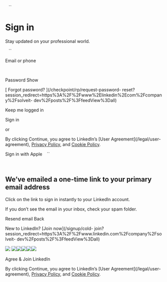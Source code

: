 `` `` ``

#  Sign in

Stay updated on your professional world.

`` `` ``

Email or phone

`` `` `` `` `` `` `` ``

Password  Show

[ Forgot password? ](/checkpoint/rp/request-password-
reset?session_redirect=https%3A%2F%2Fwww%2Elinkedin%2Ecom%2Fcompany%2Fsolveit-
dev%2Fposts%2F%3FfeedView%3Dall)

Keep me logged in

Sign in

or

By clicking Continue, you agree to LinkedIn’s [User Agreement](/legal/user-
agreement), [Privacy Policy](/legal/privacy-policy), and [Cookie
Policy](/legal/cookie-policy).

Sign in with Apple  `` `` ``

`` `` `` ``

##  We’ve emailed a one-time link to your primary email address

Click on the link to sign in instantly to your LinkedIn account.

If you don’t see the email in your inbox, check your spam folder.

Resend email  Back

New to LinkedIn? [Join now](/signup/cold-
join?session_redirect=https%3A%2F%2Fwww.linkedin.com%2Fcompany%2Fsolveit-
dev%2Fposts%2F%3FfeedView%3Dall)

![](https://ponf.linkedin.com/pixel/tracking.png?reqid=2dd383de-6b5b-4f25-99e8-a737f4e7c668&pageInstance=urn:li:page:checkpoint_lg_uasLogin;tB6dGuXcRD2aZIAxqluKMg==&js=disabled)
![](https://ponf.linkedin.com/pixel/tracking.png?reqid=2dd383de-6b5b-4f25-99e8-a737f4e7c668&pageInstance=urn%3Ali%3Apage%3Acheckpoint_lg_uasLogin%3BtB6dGuXcRD2aZIAxqluKMg%3D%3D&js=enabled)![](https://ponf.linkedin.com/pixel/tracking.png?reqid=2dd383de-6b5b-4f25-99e8-a737f4e7c668&pageInstance=urn%3Ali%3Apage%3Acheckpoint_lg_uasLogin%3BtB6dGuXcRD2aZIAxqluKMg%3D%3D&js=enabled)![](https://ponf.linkedin.com/pixel/tracking.png?reqid=2dd383de-6b5b-4f25-99e8-a737f4e7c668&pageInstance=urn%3Ali%3Apage%3Acheckpoint_lg_uasLogin%3BtB6dGuXcRD2aZIAxqluKMg%3D%3D&js=enabled)![](https://ponf.linkedin.com/pixel/tracking.png?reqid=2dd383de-6b5b-4f25-99e8-a737f4e7c668&pageInstance=urn%3Ali%3Apage%3Acheckpoint_lg_uasLogin%3BtB6dGuXcRD2aZIAxqluKMg%3D%3D&js=enabled)![](https://ponf.linkedin.com/pixel/tracking.png?reqid=2dd383de-6b5b-4f25-99e8-a737f4e7c668&pageInstance=urn%3Ali%3Apage%3Acheckpoint_lg_uasLogin%3BtB6dGuXcRD2aZIAxqluKMg%3D%3D&js=enabled)

Agree & Join LinkedIn

By clicking Continue, you agree to LinkedIn’s [User Agreement](/legal/user-
agreement), [Privacy Policy](/legal/privacy-policy), and [Cookie
Policy](/legal/cookie-policy).

`` `` `` `` `` `` `` `` `` `` `` `` `` `` `` ``

